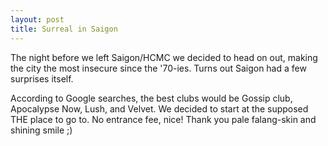 ```yaml
---
layout: post
title: Surreal in Saigon
---
```


The night before we left Saigon/HCMC we decided to head on out, making the city the most insecure since the \'70-ies. Turns out Saigon had a few surprises itself. 

According to Google searches, the best clubs would be Gossip club, Apocalypse Now, Lush, and Velvet. We decided to start at the supposed THE place to go to. No entrance fee, nice! Thank you pale falang-skin and shining smile ;)